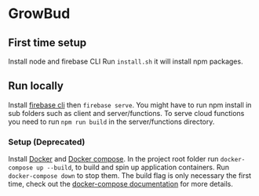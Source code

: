 # GrowBud

## First time setup
Install node and firebase CLI
Run ``` install.sh ``` it will install npm packages.

## Run locally
Install [firebase cli](https://firebase.google.com/docs/cli/) then ``` firebase serve ```.
You might have to run npm install in sub folders such as client and server/functions.
To serve cloud functions you need to run ```npm run build``` in the server/functions directory.

### Setup (Deprecated)
Install [Docker](https://docs.docker.com/install/linux/docker-ce/ubuntu/) and [Docker compose](https://docs.docker.com/compose/install/).
In the project root folder run ```docker-compose up --build```, to build and spin up application containers. Run ```docker-compose down``` to stop them. The build flag is only necessary the first time, check out the [docker-compose documentation](https://docs.docker.com/compose/) for more details.
